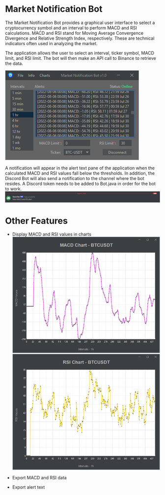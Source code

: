 # Market Notification Bot

The Market Notification Bot provides a graphical user interface to select a cryptocurrency symbol and an interval to perform MACD and RSI calculations. MACD and RSI stand for Moving Average Convergence Divergence and Relative Strength Index, respectively. These are technical indicators often used in analyzing the market. 

The application allows the user to select an interval, ticker symbol, MACD limit, and RSI limit. The bot will then make an API call to Binance to retrieve the data. 

![GUI](https://github.com/gavincywong/market-notification-bot/blob/main/App%20GUI/GUI.png)

A notification will appear in the alert text pane of the application when the calculated MACD and RSI values fall below the thresholds. In addition, the Discord Bot will also send a notification to the channel where the bot resides. A Discord token needs to be added to Bot.java in order for the bot to work.
![Discord notification](https://github.com/gavincywong/market-notification-bot/blob/main/App%20GUI/Discord%20Notification.png)

# Other Features
- Display MACD and RSI values in charts
![MACD Chart](https://github.com/gavincywong/market-notification-bot/blob/main/App%20GUI/MACD%20Chart.png)
![RSI Chart](https://github.com/gavincywong/market-notification-bot/blob/main/App%20GUI/RSI%20Chart.png)

- Export MACD and RSI data
- Export alert text
